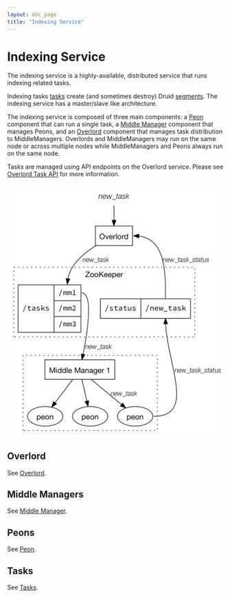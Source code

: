 ```yaml
---
layout: doc_page
title: "Indexing Service"
---
```


<!--
  ~ Licensed to the Apache Software Foundation (ASF) under one
  ~ or more contributor license agreements.  See the NOTICE file
  ~ distributed with this work for additional information
  ~ regarding copyright ownership.  The ASF licenses this file
  ~ to you under the Apache License, Version 2.0 (the
  ~ "License"); you may not use this file except in compliance
  ~ with the License.  You may obtain a copy of the License at
  ~
  ~   http://www.apache.org/licenses/LICENSE-2.0
  ~
  ~ Unless required by applicable law or agreed to in writing,
  ~ software distributed under the License is distributed on an
  ~ "AS IS" BASIS, WITHOUT WARRANTIES OR CONDITIONS OF ANY
  ~ KIND, either express or implied.  See the License for the
  ~ specific language governing permissions and limitations
  ~ under the License.
  -->

# Indexing Service

The indexing service is a highly-available, distributed service that runs indexing related tasks. 

Indexing tasks [tasks](../ingestion/tasks.html) create (and sometimes destroy) Druid [segments](../design/segments.html). The indexing service has a master/slave like architecture.

The indexing service is composed of three main components: a [Peon](../design/peons.html) component that can run a single task, a [Middle Manager](../design/middlemanager.html) component that manages Peons, and an [Overlord](../design/overlord.html) component that manages task distribution to MiddleManagers.
Overlords and MiddleManagers may run on the same node or across multiple nodes while MiddleManagers and Peons always run on the same node.

Tasks are managed using API endpoints on the Overlord service. Please see [Overlord Task API](../operations/api-reference.html#overlord-tasks) for more information.

![Indexing Service](../../img/indexing_service.png "Indexing Service")

<!--
Preamble
--------

The truth is, the indexing service is an experience that is difficult to characterize with words. When they asked me to write this preamble, I was taken aback. I wasn’t quite sure what exactly to write or how to describe this… entity. I accepted the job, as much for the challenge and inner growth as the money, and took to the mountains for reflection. Six months later, I knew I had it, I was done and had achieved the next euphoric victory in the continuous struggle that plagues my life. But, enough about me. This is about the indexing service.

The indexing service is philosophical transcendence, an infallible truth that will shape your soul, mold your character, and define your reality. The indexing service is creating world peace, playing with puppies, unwrapping presents on Christmas morning, cradling a loved one, and beating Goro in Mortal Kombat for the first time. The indexing service is sustainable economic growth, global propensity, and a world of transparent financial transactions. The indexing service is a true belieber. The indexing service is panicking because you forgot you signed up for a course and the big exam is in a few minutes, only to wake up and realize it was all a dream. What is the indexing service? More like what isn’t the indexing service. The indexing service is here and it is ready, but are you?
-->

Overlord
--------------

See [Overlord](../design/overlord.html).

Middle Managers
---------------

See [Middle Manager](../design/middlemanager.html).

Peons
-----

See [Peon](../design/peons.html).

Tasks
-----

See [Tasks](../ingestion/tasks.html).
